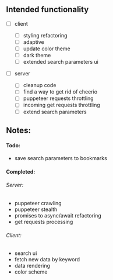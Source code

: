 ## Intended functionality

- [ ] client

  - [ ] styling refactoring
  - [ ] adaptive
  - [ ] update color theme
  - [ ] dark theme
  - [ ] extended search parameters ui

- [ ] server
  - [ ] cleanup code
  - [ ] find a way to get rid of cheerio
  - [ ] puppeteer requests throttling
  - [ ] incoming get requests throttling
  - [ ] extend search parameters

## Notes:

#### Todo:

- save search parameters to bookmarks

#### Completed:

###### Server:

- puppeteer crawling
- puppeteer stealth
- promises to async/await refactoring
- get requests processing

###### Client:

- search ui
- fetch new data by keyword
- data rendering
- color scheme
